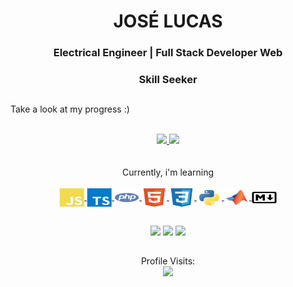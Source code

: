 
<div align="center">
  <h1>
    JOSÉ LUCAS
  </h1>
  <h3>
    Electrical Engineer | Full Stack Developer Web
  </h3>
  <h3>
    Skill Seeker
  </h3>
</div>

##

Take a look at my progress :)

<br>

<div align="center">
  <a href="https://github.com/devjoselucas">
  <img height="180em" src="https://github-readme-stats.vercel.app/api/top-langs/?username=devjoselucas&layout=compact&langs_count=7&theme=dark"/>
  <img height="180em" src="https://github-readme-stats.vercel.app/api?username=devjoselucas&show_icons=true&theme=dark&include_all_commits=true&count_private=true"/>
	</a>
</div>

<br>
<br>

<div align="center">
	 Currently, i'm learning
</div>
	
<div style="display: inline_block" align="center"><br>
<a href="https://github.com/devjoselucas">
  <img align="center" alt="Js" height="30" width="40" src="https://raw.githubusercontent.com/devicons/devicon/master/icons/javascript/javascript-plain.svg">
  <img align="center" alt="Ts" height="30" width="40" src="https://raw.githubusercontent.com/devicons/devicon/master/icons/typescript/typescript-plain.svg">
  <img align="center" alt="php" height="30" width="40" src="https://raw.githubusercontent.com/devicons/devicon/master/icons/php/php-plain.svg">
  <img align="center" alt="HTML" height="30" width="40" src="https://raw.githubusercontent.com/devicons/devicon/master/icons/html5/html5-original.svg">
  <img align="center" alt="CSS" height="30" width="40" src="https://raw.githubusercontent.com/devicons/devicon/master/icons/css3/css3-original.svg">
  <img align="center" alt="Python" height="30" width="40" src="https://raw.githubusercontent.com/devicons/devicon/master/icons/python/python-original.svg">
  <img align="center" alt="Matlab" height="30" width="40" src="https://raw.githubusercontent.com/devicons/devicon/master/icons/matlab/matlab-original.svg">
  <img align="center" alt="Markdown" height="30" width="40" src="https://raw.githubusercontent.com/devicons/devicon/master/icons/markdown/markdown-original.svg">
</a>
</div>
  
##

<div align="center"> 
  <a href="https://www.linkedin.com/in/jose-holanda/" target="_blank"><img src="https://img.shields.io/badge/-LinkedIn-%230077B5?style=for-the-badge&logo=linkedin&logoColor=white" target="_blank"></a> 
	<a href="https://www.instagram.com/1zelucas/" target="_blank"><img src="https://img.shields.io/badge/-Instagram-%23E4405F?style=for-the-badge&logo=instagram&logoColor=white" target="_blank"></a>
  <a href = "mailto:jose.holanda@ee.ufcg.edu.br"><img src="https://img.shields.io/badge/-Gmail-%23333?style=for-the-badge&logo=gmail&logoColor=white" target="_blank"></a>
</div>

##

<p align="center">
  Profile Visits:
  <br>
  <img src="https://profile-counter.glitch.me/devjoselucas/count.svg">
</p>
